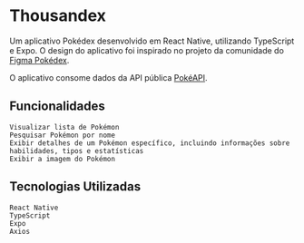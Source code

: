 # Thousandex

Um aplicativo Pokédex desenvolvido em React Native, utilizando TypeScript e Expo. O design do aplicativo foi inspirado no projeto da comunidade do [Figma Pokédex](https://www.figma.com/community/file/979132880663340794).

O aplicativo consome dados da API pública [PokéAPI](pokeapi.co/).

## Funcionalidades

    Visualizar lista de Pokémon
    Pesquisar Pokémon por nome
    Exibir detalhes de um Pokémon específico, incluindo informações sobre habilidades, tipos e estatísticas
    Exibir a imagem do Pokémon

## Tecnologias Utilizadas

    React Native
    TypeScript
    Expo
    Axios
